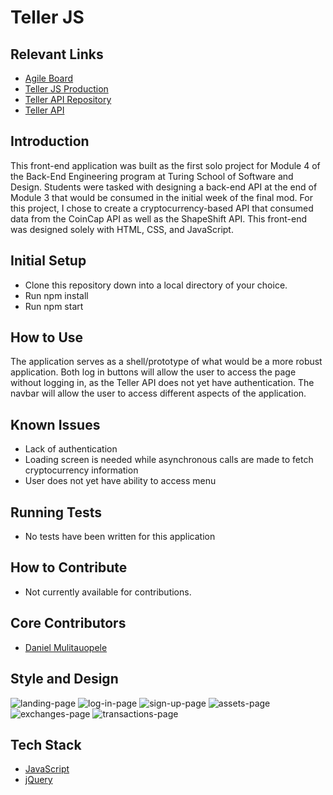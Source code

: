 # Teller JS

## Relevant Links
 * [Agile Board](https://waffle.io/DanielMulitauopele/teller-js)
 * [Teller JS Production](https://danielmulitauopele.github.io/teller-js/)
 * [Teller API Repository](https://github.com/DanielMulitauopele/teller-api)
 * [Teller API](https://guarded-reef-25579.herokuapp.com/api/v1/assets)

## Introduction

This front-end application was built as the first solo project for Module 4 of the Back-End Engineering program at Turing School of Software and Design. Students were tasked with designing a back-end API at the end of Module 3 that would be consumed in the initial week of the final mod. For this project, I chose to create a cryptocurrency-based API that consumed data from the CoinCap API as well as the ShapeShift API. This front-end was designed solely with HTML, CSS, and JavaScript.

## Initial Setup

* Clone this repository down into a local directory of your choice.
* Run npm install
* Run npm start

## How to Use

The application serves as a shell/prototype of what would be a more robust application. Both log in buttons will allow the user to access the page without logging in, as the Teller API does not yet have authentication. The navbar will allow the user to access different aspects of the application.

## Known Issues

* Lack of authentication
* Loading screen is needed while asynchronous calls are made to fetch cryptocurrency information
* User does not yet have ability to access menu

## Running Tests

* No tests have been written for this application

## How to Contribute

* Not currently available for contributions.

## Core Contributors

* [Daniel Mulitauopele](https://github.com/DanielMulitauopele)

## Style and Design

![landing-page](https://github.com/DanielMulitauopele/teller-js/tree/master/lib/landing-page.png)
![log-in-page](https://github.com/DanielMulitauopele/teller-js/tree/master/lib/log-in-page.png)
![sign-up-page](https://github.com/DanielMulitauopele/teller-js/tree/master/lib/sign-up-page.png)
![assets-page](https://github.com/DanielMulitauopele/teller-js/tree/master/lib/assets-page.png)
![exchanges-page](https://github.com/DanielMulitauopele/teller-js/tree/master/lib/exchanges-page.png)
![transactions-page](https://github.com/DanielMulitauopele/teller-js/tree/master/lib/transactions-page.png)

## Tech Stack

* [JavaScript](https://www.javascript.com/)
* [jQuery](https://jquery.com/)
